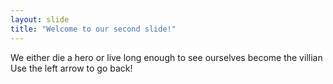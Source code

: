 ```yaml
---
layout: slide
title: "Welcome to our second slide!"
---
```

We either die a hero or live long enough to see ourselves become the villian
Use the left arrow to go back!
